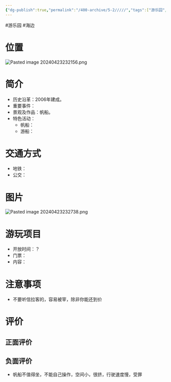 ```yaml
---
{"dg-publish":true,"permalink":"/400-archive/5-2/////","tags":["游乐园","海边"]}
---
```


#游乐园 #海边 
# 位置
![Pasted image 20240423232156.png](/img/user/800-%E5%85%B6%E4%BB%96/801-%E5%9B%BE%E7%89%87/Pasted%20image%2020240423232156.png)
# 简介
- 历史沿革：2006年建成。
- 重要事件：
- 景观及作品：帆船。
- 特色活动：
	- 帆船：
	- 游船：
# 交通方式
- 地铁：
- 公交：
# 图片
![Pasted image 20240423232738.png](/img/user/800-%E5%85%B6%E4%BB%96/801-%E5%9B%BE%E7%89%87/Pasted%20image%2020240423232738.png)
# 游玩项目
- 开放时间：？
- 门票：
- 内容：
# 注意事项
- 不要听信拉客的，容易被宰，除非你能还到价
# 评价
## 正面评价
## 负面评价
- 帆船不值得坐，不能自己操作，空间小，很挤，行驶速度慢，受罪